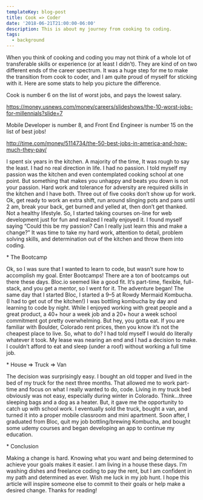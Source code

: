 ```yaml
---
templateKey: blog-post
title: Cook => Coder
date: '2018-06-21T21:00:00-06:00'
description: This is about my journey from cooking to coding.
tags:
  - background
---
```



When you think of cooking and coding you may not think of a whole lot of transferable skills or experience (or at least I didn’t). They are kind of on two different ends of the career spectrum. It was a huge step for me to make the transition from cook to coder, and I am quite proud of myself for sticking with it. <!-- end --> Here are some stats to help you picture the difference.



Cook is number 6 on the list of worst jobs, and pays the lowest salary.



https://money.usnews.com/money/careers/slideshows/the-10-worst-jobs-for-millennials?slide=7



Mobile Developer is number 8, and Front End Engineer is number 15 on the list of best jobs!



http://time.com/money/5114734/the-50-best-jobs-in-america-and-how-much-they-pay/







I spent six years in the kitchen. A majority of the time, It was rough to say the least. I had no real direction in life. I had no passion. I told myself my passion was the kitchen and even contemplated cooking school at one point. But something that makes you unhappy and beats you down is not your passion. Hard work and tolerance for adversity are required skills in the kitchen and I have both. Three out of five cooks don’t show up for work. Ok, get ready to work an extra shift, run around slinging pots and pans until 2 am, break your back, get burned and yelled at, then don’t get thanked. Not a healthy lifestyle. So, I started taking courses on-line for web development just for fun and realized I really enjoyed it. I found myself saying “Could this be my passion? Can I really just learn this and make a change?” It was time to take my hard work, attention to detail, problem solving skills, and determination out of the kitchen and throw them into coding.



\* The Bootcamp



Ok, so I was sure that I wanted to learn to code, but wasn’t sure how to accomplish my goal. Enter Bootcamps! There are a ton of bootcamps out there these days. Bloc.io seemed like a good fit. It’s part-time, flexible, full-stack, and you get a mentor, so I went for it. The adventure began! The same day that I started Bloc, I started a 9–5 at Rowdy Mermaid Kombucha. (I had to get out of the kitchen!) I was bottling kombucha by day and learning to code by night. While I enjoyed working with great people and a great product, a 40+ hour a week job and a 20+ hour a week school commitment got pretty overwhelming. But hey, you gotta eat. If you are familiar with Boulder, Colorado rent prices, then you know it’s not the cheapest place to live. So, what to do? I had told myself I would do literally whatever it took. My lease was nearing an end and I had a decision to make. I couldn’t afford to eat and sleep (under a roof) without working a full time job.



\* House => Truck => Van



The decision was surprisingly easy. I bought an old topper and lived in the bed of my truck for the next three months. That allowed me to work part-time and focus on what I really wanted to do, code. Living in my truck bed obviously was not easy, especially during winter in Colorado. Think…three sleeping bags and a dog as a heater. But, it gave me the opportunity to catch up with school work. I eventually sold the truck, bought a van, and turned it into a proper mobile classroom and mini apartment. Soon after, I graduated from Bloc, quit my job bottling/brewing Kombucha, and bought some udemy courses and began developing an app to continue my education.



\* Conclusion



Making a change is hard. Knowing what you want and being determined to achieve your goals makes it easier. I am living in a house these days. I’m washing dishes and freelance coding to pay the rent, but I am confident in my path and determined as ever. Wish me luck in my job hunt. I hope this article will inspire someone else to commit to their goals or help make a desired change. Thanks for reading!
